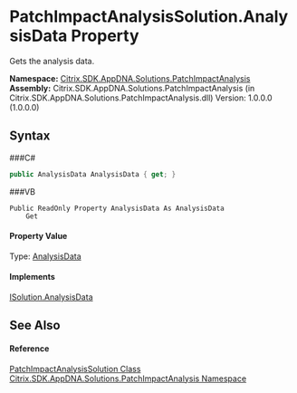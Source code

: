 # PatchImpactAnalysisSolution.AnalysisData Property 
 

Gets the analysis data.

**Namespace:**&nbsp;<a href="N_Citrix_SDK_AppDNA_Solutions_PatchImpactAnalysis">Citrix.SDK.AppDNA.Solutions.PatchImpactAnalysis</a><br />**Assembly:**&nbsp;Citrix.SDK.AppDNA.Solutions.PatchImpactAnalysis (in Citrix.SDK.AppDNA.Solutions.PatchImpactAnalysis.dll) Version: 1.0.0.0 (1.0.0.0)

## Syntax

###C#
```csharp
public AnalysisData AnalysisData { get; }
```

###VB
```vbnet
Public ReadOnly Property AnalysisData As AnalysisData
	Get
```


#### Property Value
Type: <a href="T_Citrix_SDK_AppDNA_Reporting_AnalysisData">AnalysisData</a>

#### Implements
<a href="P_Citrix_SDK_AppDNA_Interfaces_ISolution_AnalysisData">ISolution.AnalysisData</a><br />

## See Also


#### Reference
<a href="T_Citrix_SDK_AppDNA_Solutions_PatchImpactAnalysis_PatchImpactAnalysisSolution">PatchImpactAnalysisSolution Class</a><br /><a href="N_Citrix_SDK_AppDNA_Solutions_PatchImpactAnalysis">Citrix.SDK.AppDNA.Solutions.PatchImpactAnalysis Namespace</a><br />